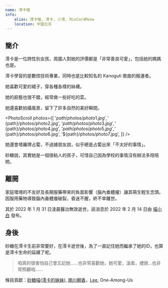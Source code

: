 ```yaml
---
name: 澪卡喵
info:
    alias: 澪卡喵, 澪卡, 小澪, MioCardMeow
    location: 中國北京
---
```


## 簡介

澪卡是一位跨性別女孩，周圍人對她的評價都是「非常善良可愛」，包括她的媽媽也是。

澪卡學習的是數控技術專業，同時也是比較知名的 Kanoguti 歌曲的搬運者。

她喜歡可愛的裙子，穿各種各樣的絲襪。

她的廚藝也很不錯，經常做一些好吃的菜。

她還喜歡拍攝風景，留下了許多自然的美好瞬間。

<PhotoScroll photos={[
'${path}/photos/photo1.jpg',
'${path}/photos/photo2.jpg',
'${path}/photos/photo3.jpg',
'${path}/photos/photo4.jpg',
'${path}/photos/photo5.jpg',
'${path}/photos/photo6.jpg',
'${path}/photos/photo7.jpg',
]} />

她還會塔羅牌占蔔，不過據朋友說，似乎總是占蔔出來「不太好的事情」。

砂糖說，其實她是一個很粘人的孩子，可惜自己因為學校的事情沒有辦法多陪陪她。

## 離開

家庭環境的不友好及長期服藥帶來的負面影響（腦內垂體瘤）讓其萌生輕生念頭。因服用藥物導致腦內垂體瘤破裂，昏迷不醒，終不幸離世。

其於 2022 年 1 月 31 日淩晨醫治無效逝世，該消息於 2022 年 2 月 14 日由 [喵小白](https://twitter.com/pizyj/status/1492928433172582400?s=21) 發布。

## 身後

砂糖在澪卡生前非常要好，在澪卡逝世後，為了一直記住她而繼承了她的ID，也算是澪卡生命的延續了呢。

> 咱真的很害怕自己會忘記她……也非常喜歡她，她可愛，溫柔，禮貌…也非常照顧咱……

條目貢獻：[砂糖喵(澪卡的妹妹)](https://space.bilibili.com/618333512), [南川朝香](https://twitter.com/nkw45)，[Lee](https://twitter.com/rbqwansui), One-Among-Us
